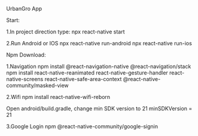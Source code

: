 UrbanGro App

Start:

1.In project direction type:
npx react-native start

2.Run Android or IOS
npx react-native run-android
npx react-native run-ios

Npm Download:

1.Navigation
npm install @react-navigation-native @react-navigation/stack
npm install react-native-reanimated react-native-gesture-handler react-native-screens react-native-safe-area-context @react-native-community/masked-view

2.Wifi
npm install react-native-wifi-reborn

Open android/build.gradle, change min SDK version to 21
minSDKVersion = 21

3.Google Login
npm @react-native-community/google-signin
